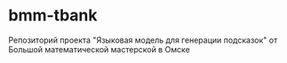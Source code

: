 # bmm-tbank
Репозиторий проекта "Языковая модель для генерации подсказок" от Большой математической мастерской в Омске

